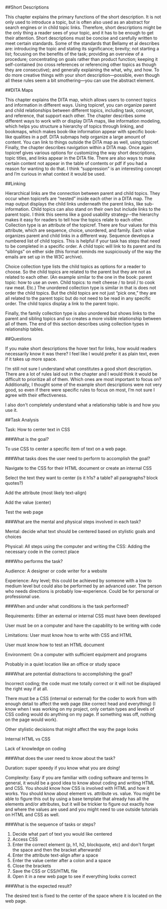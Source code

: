 ##Short Descriptions

This chapter explains the primary functions of the short description. It is not only used to introduce a topic, but is often also used as an abstract for search engines or in child topic links. Therefore, short descriptions might be the only thing a reader sees of your topic, and it has to be enough to get their attention. Short descriptions must be concise and carefully written to meet certain standards. Some of the standards that Bellamy et al describes are: introducing the topic and stating its significance; brevity; not starting a list; focusing on the benefits of the task; providing an overview of a procedure; concentrating on goals rather than product function; keeping it self-contained (no cross references or referencing other topics as though they are consecutive); and generally explaining the what, why, and how. To do more creative things with your short description—possible, even though all these rules seem a bit smothering—you can use the abstract element.

##DITA Maps

This chapter explains the DITA map, which allows users to connect topics and information in different ways. Using topicref, you can organize parent and child relationships between different topics, including task, concept, and reference, that support each other. The chapter describes some different ways to work with or display DITA maps, like information modeling, which helps you structure a hierarchy of topics through linking, and bookmaps, which makes book-like information appear with specific book-like qualities in a pdf. DITA submaps help organize a large amount of content. You can link to things outside the DITA map as well, using topicref. Finally, the chapter describes navigation within a DITA map. Once again topicref gives various options for customizing the way short descriptions, topic titles, and links appear in the DITA file. There are also ways to make certain content not appear in the table of contents or pdf if you had a reason for wanting to do that. I think “suppression” is an interesting concept and I’m curious in what context it would be used.

##Linking

Hierarchical links are the connection between parent and child topics. They occur when topicrefs are “nested” inside each other in a DITA map. The map output displays the child links underneath the parent links, like sub-information. Child topics can also stand on their own but include links to the parent topic. I think this seems like a good usability strategy--the hierarchy makes it easy for readers to tell how the topics relate to each other.
Collection type is an attribute of the topicref. There are four values for this attribute, which are sequence, choice, unordered, and family. Each value organizes parent and child links in a different way. Sequence develops a numbered list of child topics. This is helpful if your task has steps that need to be completed in a specific order. A child topic will link to its parent and its “siblings” on either side (this format reminds me suspiciously of the way the emails are set up in the W3C archive).

Choice collection type lists the child topics as options for a reader to choose. So the child topics are related to the parent but they are not as related to each other. (An example similar to the one in the book: parent topic: how to use an oven. Child topics: to melt cheese / to broil / to cook raw meat. Etc.) The unordered collection type is similar in that is does not order the child topics. But the child topics are not just “pick one,” they are all related to the parent topic but do not need to be read in any specific order. The child topics display a link to the parent topic.

Finally, the family collection type is also unordered but shows links to the parent and sibling topics and so creates a more visible relationship between all of them.
The end of this section describes using collection types in relationship tables.
 
##Questions

If you make short descriptions the hover text for links, how would readers necessarily know it was there? I feel like I would prefer it as plain text, even if it takes up more space.

I’m still not sure I understand what constitutes a good short description. There are a lot of rules laid out in the chapter and I would think it would be difficult to prioritize all of them. Which ones are most important to focus on? Additionally, I thought some of the example short descriptions were not very good, so even if there were specific rules to focus on most, I’m not sure I agree with their effectiveness.

I also don't completely understand what a relationship table is and how you use it.

##Task Analysis

Task: How to center text in CSS

###What is the goal?

To use CSS to center a specific item of text on a web page.

###What tasks does the user need to perform to accomplish the goal?

Navigate to the CSS for their HTML document or create an internal CSS

Select the text they want to center (is it h1s? a table? all paragraphs? block quotes?)

Add the attribute (most likely text-align)

Add the value (center)

Test the web page

###What are the mental and physical steps involved in each task?

Mental: decide what text should be centered based on stylistic goals and choices

Physical: All steps using the computer and writing the CSS: Adding the necessary code in the correct place

###Who performs the task?

Audience: A designer or code writer for a website

Experience: Any level; this could be achieved by someone with a low to medium level but could also be performed by an advanced user. The person who needs directions is probably low-experience. Could be for personal or professional use.

###When and under what conditions is the task performed?

Requirements: Either an external or internal CSS must have been developed

User must be on a computer and have the capability to be writing with code

Limitations: User must know how to write with CSS and HTML

User must know how to test an HTML document

Environment: On a computer with sufficient equipment and programs

Probably in a quiet location like an office or study space

###What are potential distractions to accomplishing the goal?

Incorrect coding; the code must me totally correct or it will not be displayed the right way if at all.

There must be a CSS (internal or external) for the coder to work from with enough detail to affect the web page (like correct head and everything) (I know when I was working on my project, only certain types and levels of CSS coding would do anything on my page. If something was off, nothing on the page would work).

Other stylistic decisions that might affect the way the page looks

Internal HTML vs CSS

Lack of knowledge on coding

###What does the user need to know about the task?

Duration: super speedy if you know what you are doing!

Complexity: Easy if you are familiar with coding software and terms
In general, it would be a good idea to know about coding and writing HTML and CSS. You should know how CSS is involved with HTML and how it works. You should know about element vs. attribute vs. value. You might be able to figure this out by using a base template that already has all the elements and/or attributes, but it will be trickier to figure out exactly how and where the values are used and you might need to use outside tutorials on HTML and CSS as well.

###What is the sequence of tasks or steps?

1) Decide what part of text you would like centered
2) Access CSS
3) Enter the correct element (p, h1, h2, blockquote, etc) and don't forget the space and then the bracket afterwards!
4) Enter the attribute text-align after a space
5) Enter the value center after a colon and a space
6) Close the brackets
7) Save the CSS or CSS/HTML file
8) Open it in a new web page to see if everything looks correct

###What is the expected result?

The desired text is fixed to the center of the space where it is located on the web page.
